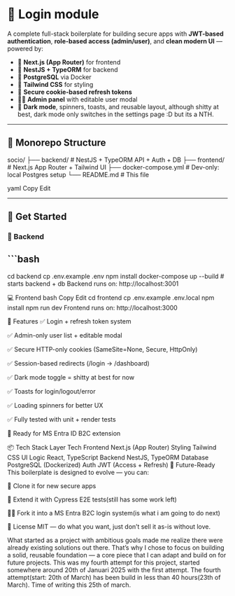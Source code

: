 # 💾 Login module

A complete full-stack boilerplate for building secure apps with **JWT-based authentication**, **role-based access (admin/user)**, and **clean modern UI** — powered by:

- 🧠 **Next.js (App Router)** for frontend
- 🔐 **NestJS + TypeORM** for backend
- 🐘 **PostgreSQL** via Docker
- 💨 **Tailwind CSS** for styling
- 🍪 **Secure cookie-based refresh tokens**
- 🧑‍💻 **Admin panel** with editable user modal
- 🌙 **Dark mode**, spinners, toasts, and reusable layout, although shitty at best, dark mode only switches in the settings page :D but its a NTH.

---

## 🧱 Monorepo Structure

socio/ ├── backend/ # NestJS + TypeORM API + Auth + DB ├── frontend/ # Next.js App Router + Tailwind UI ├── docker-compose.yml # Dev-only: local Postgres setup └── README.md # This file

yaml
Copy
Edit

---

## 🚀 Get Started

### 🔧 Backend

## ```bash
cd backend
cp .env.example .env
npm install
docker-compose up --build   # starts backend + db
Backend runs on: http://localhost:3001

💻 Frontend
bash
Copy
Edit
cd frontend
cp .env.example .env.local
npm install
npm run dev
Frontend runs on: http://localhost:3000

🧪 Features
✅ Login + refresh token system

✅ Admin-only user list + editable modal

✅ Secure HTTP-only cookies (SameSite=None, Secure, HttpOnly)

✅ Session-based redirects (/login → /dashboard)

✅ Dark mode toggle = shitty at best for now

✅ Toasts for login/logout/error

✅ Loading spinners for better UX

✅ Fully tested with unit + render tests

🔄 Ready for MS Entra ID B2C extension

📦 Tech Stack
Layer	Tech
Frontend	Next.js (App Router)
Styling	Tailwind CSS
UI Logic	React, TypeScript
Backend	NestJS, TypeORM
Database	PostgreSQL (Dockerized)
Auth	JWT (Access + Refresh)
🧠 Future-Ready
This boilerplate is designed to evolve — you can:

🔁 Clone it for new secure apps

🧪 Extend it with Cypress E2E tests(still has some work left)

🧑‍💼 Fork it into a MS Entra B2C login system(is what i am going to do next)

📄 License
MIT — do what you want, just don’t sell it as-is without love.

What started as a project with ambitious goals made me realize there were already existing solutions out there.
That’s why I chose to focus on building a solid, reusable foundation — a core piece that I can adapt and build on for future projects.
This was my fourth attempt for this project, started somewhere around 20th of Januari 2025 with the first attempt. 
The fourth attempt(start: 20th of March) has been build in less than 40 hours(23th of March). Time of writing this 25th of march.
